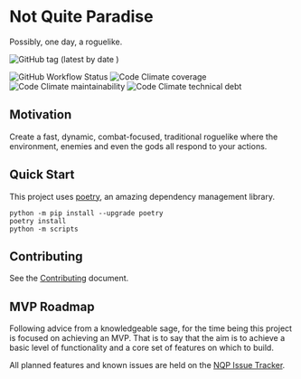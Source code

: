 
# Not Quite Paradise
Possibly, one day, a roguelike.

![GitHub tag (latest by date
  )](https://img.shields.io/github/v/tag/Snayff/notquiteparadise?label=version)
  
  ![GitHub
 Workflow Status](https://img.shields.io/github/workflow/status/Snayff/notquiteparadise/Not%20Quite%20Paradise
 )  ![Code Climate coverage](https://img.shields.io/codeclimate/coverage/Snayff/notquiteparadise) ![Code Climate
  maintainability](https://img.shields.io/codeclimate/maintainability/Snayff/notquiteparadise) ![Code Climate
  technical debt](https://img.shields.io/codeclimate/tech-debt/Snayff/notquiteparadise) 


## Motivation
Create a fast, dynamic, combat-focused, traditional roguelike where the environment, enemies and even the gods all
 respond to your
 actions. 

## Quick Start
This project uses [poetry], an amazing dependency management library.

```shell
python -m pip install --upgrade poetry
poetry install
python -m scripts
```

[poetry]: https://python-poetry.org/

## Contributing
See the [Contributing] document.

[Contributing]: CONTRIBUTING.md

## MVP Roadmap
Following advice from a knowledgeable sage, for the time being this project is focused on achieving an MVP. That is
 to say that the aim is to achieve a basic level of functionality and a core set of features on which to build.

All planned features and known issues are held on the [NQP Issue Tracker]. 

[NQP Issue Tracker]: https://nqp.myjetbrains.com/youtrack/issues
